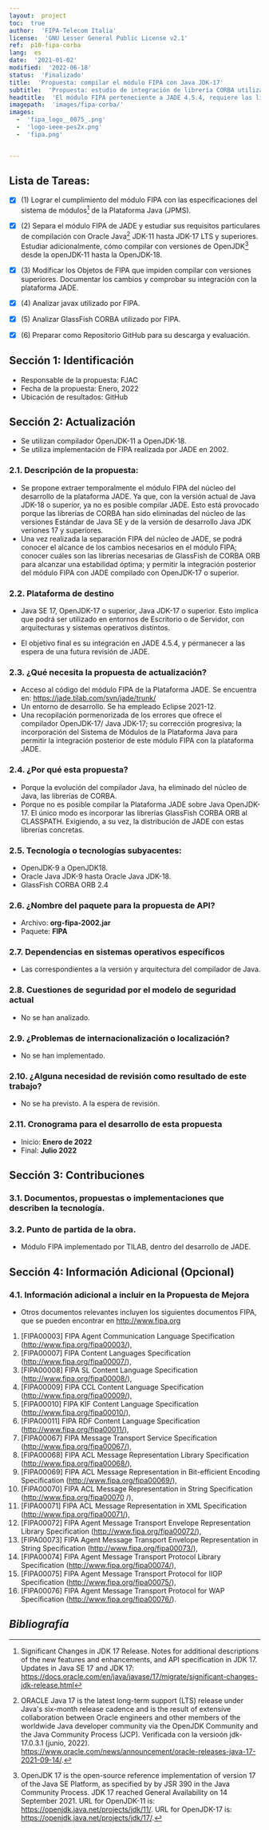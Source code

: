 ```yaml
---
layout:  project
toc:  true
author:  'FIPA-Telecom Italia'
license:  'GNU Lesser General Public License v2.1'
ref:  p10-fipa-corba
lang:  es
date:  '2021-01-02'
modified:  '2022-06-18'
status:  'Finalizado'
title:  'Propuesta: compilar el módulo FIPA con Java JDK-17'
subtitle:  'Propuesta: estudio de integración de librería CORBA utilizada por FIPA y, su posibilidad de adaptar a compilador Java OpenJDK-17'
headtitle:  'El módulo FIPA perteneciente a JADE 4.5.4, requiere las librerías de GlassFish CORBA ORB para su compilación. Antes de acometer la migración de JADE 4.5.4 r6867 a Java OpenJDK-17, es necesario comprobar el comportamiento de FIPA con versiones superiores de Java.'
imagepath:  'images/fipa-corba/'
images: 
  -  'fipa_logo__0075_.png'
  -  'logo-ieee-pes2x.png'
  -  'fipa.png'


---
```


##  Lista de Tareas:
- [x]  \(1) Lograr el cumplimiento del módulo FIPA con las especificaciones del sistema de módulos[^migra17] de la Plataforma Java (JPMS).
- [x]  \(2) Separa el módulo FIPA de JADE y estudiar sus requisitos particulares de compilación con Oracle Java[^java] JDK-11 hasta JDK-17 LTS  y superiores. Estudiar adicionalmente, cómo compilar con versiones de OpenJDK[^openJDK] desde la openJDK-11 hasta la OpenJDK-18.
- [x]  \(3) Modificar los Objetos de FIPA que impiden compilar con versiones superiores. Documentar los cambios y comprobar su integración con la plataforma JADE.
- [x]  \(4) Analizar javax utilizado por FIPA.
- [x]  \(5) Analizar GlassFish CORBA utilizado por FIPA.
- [x]  \(6) Preparar como Repositorio GitHub para su descarga y evaluación.





  

##   Sección 1: Identificación
-  Responsable de la propuesta: FJAC
-  Fecha de la propuesta: Enero, 2022
-  Ubicación de resultados: GitHub

##   Sección 2: Actualización
-  Se utilizan compilador OpenJDK-11 a OpenJDK-18.
-  Se utiliza implementación de FIPA realizada por JADE en 2002.

###  2.1. Descripción de la propuesta:

-  Se propone extraer temporalmente el módulo FIPA del núcleo del desarrollo de la plataforma JADE. Ya que, con la versión actual de Java JDK-18 o superior, ya no es posible compilar JADE. Esto está provocado porque las librerías de CORBA han sido eliminadas del núcleo de las versiones Estándar de Java SE y de la versión de desarrollo Java JDK veriones 17 y superiores. 
-  Una vez realizada la separación FIPA del núcleo de JADE, se podrá conocer el alcance de los cambios necesarios en el módulo FIPA; conocer cuáles son las librerías necesarias de GlassFish de CORBA ORB para alcanzar una estabilidad óptima; y permitir la integración posterior del módulo FIPA con JADE compilado con OpenJDK-17 o superior.

###  2.2. Plataforma de destino
-  Java SE 17, OpenJDK-17 o superior, Java JDK-17 o superior. Esto implica que podrá ser utilizado en entornos de Escritorio o de Servidor, con arquitecturas y sistemas operativos distintos.
  
-  El objetivo final es su integración en JADE 4.5.4, y permanecer a las espera de una futura revisión de JADE.




###  2.3. ¿Qué necesita la propuesta de actualización?
-  Acceso al código del módulo FIPA de la Plataforma JADE. Se encuentra en: <https://jade.tilab.com/svn/jade/trunk/>
-  Un entorno de desarrollo. Se ha empleado Eclipse 2021-12.
-  Una recopilación pormenorizada de los errores que ofrece el compilador OpenJDK-17/ Java JDK-17; su corrección progresiva; la incorporación del Sistema de Módulos de la Plataforma Java para permitir la integración posterior de este módulo FIPA con la plataforma JADE.


###  2.4. ¿Por qué esta propuesta?
-  Porque la evolución del compilador Java, ha eliminado del núcleo de Java, las librerías de CORBA. 
-  Porque no es posible compilar la Plataforma JADE sobre Java OpenJDK-17. El único modo es incorporar las librerías GlassFish CORBA ORB al CLASSPATH. Exigiendo, a su vez, la distribución de JADE con estas librerías concretas.






###  2.5. Tecnología o tecnologías subyacentes:
-  OpenJDK-9 a OpenJDK18.
-  Oracle Java JDK-9 hasta Oracle Java JDK-18.
-  GlassFish CORBA ORB 2.4









###  2.6. ¿Nombre del paquete para la propuesta de API?
-  Archivo: **org-fipa-2002.jar**
-  Paquete: **FIPA**













###  2.7. Dependencias en sistemas operativos específicos
-  Las correspondientes a la versión y arquitectura del compilador de Java.












###  2.8. Cuestiones de seguridad por el modelo de seguridad actual
-  No se han analizado.














###  2.9. ¿Problemas de internacionalización o localización?
-  No se han implementado.















###  2.10. ¿Alguna necesidad de revisión como resultado de este trabajo?
-  No se ha previsto. A la espera de revisión.
















###  2.11. Cronograma para el desarrollo de esta propuesta
-   Inicio: **Enero de 2022**
-   Final: **Julio 2022**
















##   Sección 3: Contribuciones




###  3.1. Documentos, propuestas o implementaciones que describen la tecnología.















###  3.2. Punto de partida de la obra.
-   Módulo FIPA implementado por TILAB, dentro del desarrollo de JADE.



















##   Sección 4: Información Adicional (Opcional)












###  4.1. Información adicional a incluir en la Propuesta de Mejora
-  Otros documentos relevantes incluyen los siguientes documentos FIPA, que se pueden encontrar en http://www.fipa.org
  
1. [FIPA00003] FIPA Agent Communication Language Specification (http://www.fipa.org/fipa00003/),
1. [FIPA00007] FIPA Content Languages Specification (http://www.fipa.org/fipa00007/),
1. [FIPA00008] FIPA SL Content Language Specification (http://www.fipa.org/fipa00008/),
1. [FIPA00009] FIPA CCL Content Language Specification (http://www.fipa.org/fipa00009/),
1. [FIPA00010] FIPA KIF Content Language Specification (http://www.fipa.org/fipa00010/),
1. [FIPA00011] FIPA RDF Content Language Specification (http://www.fipa.org/fipa00011/),
1. [FIPA00067] FIPA Message Transport Service Specification (http://www.fipa.org/fipa00067/),
1. [FIPA00068] FIPA ACL Message Representation Library Specification (http://www.fipa.org/fipa00068/),
1. [FIPA00069] FIPA ACL Message Representation in Bit-efficient Encoding Specification (http://www.fipa.org/fipa00069/),
1. [FIPA00070] FIPA ACL Message Representation in String Specification (http://www.fipa.org/fipa00070 /),
1. [FIPA00071] FIPA ACL Message Representation in XML Specification (http://www.fipa.org/fipa00071/),
1. [FIPA00072] FIPA Agent Message Transport Envelope Representation Library Specification (http://www.fipa.org/fipa00072/),
1. [FIPA00073] FIPA Agent Message Transport Envelope Representation in String Specification (http://www.fipa.org/fipa00073/),
1. [FIPA00074] FIPA Agent Message Transport Protocol Library Specification (http://www.fipa.org/fipa00074/),
1. [FIPA00075] FIPA Agent Message Transport Protocol for IIOP Specification (http://www.fipa.org/fipa00075/),
1. [FIPA00076] FIPA Agent Message Transport Protocol for WAP Specification (http://www.fipa.org/fipa00076/).




 

 









##  _Bibliografía_

[^1]: CLIPS Rule Based Programming Language Files. Expert System Tool. Gary, Riley D. (Ed. 2022). URL: https://sourceforge.net/projects/clipsrules/.

[^java]: ORACLE Java 17 is the latest long-term support (LTS) release under Java's six-month release cadence and is the result of extensive collaboration between Oracle engineers and other members of the worldwide Java developer community via the OpenJDK Community and the Java Community Process (JCP). Verificada con la versioón jdk-17.0.3.1 (junio, 2022). https://www.oracle.com/news/announcement/oracle-releases-java-17-2021-09-14/.

[^jade]:    JADE Platform. jade - Revision 6867: /trunk. https://jade.tilab.com/svn/jade/trunk/  Login/passwod: jade/jade. Version 4.5.4 (abril, 2022).

[^migra17]: Significant Changes in JDK 17 Release. Notes for additional descriptions of the new features and enhancements, and API specification in JDK 17. Updates in Java SE 17 and JDK 17: https://docs.oracle.com/en/java/javase/17/migrate/significant-changes-jdk-release.html

[^openJDK]: OpenJDK 17 is the open-source reference implementation of version 17 of the Java SE Platform, as specified by by JSR 390 in the Java Community Process. JDK 17 reached General Availability on 14 September 2021. URL for OpenJDK-11 is: https://openjdk.java.net/projects/jdk/11/. URL for OpenJDK-17 is: https://openjdk.java.net/projects/jdk/17/.

[^cool]: COOL is the acronym for CLIPS Object Oriented Language.
